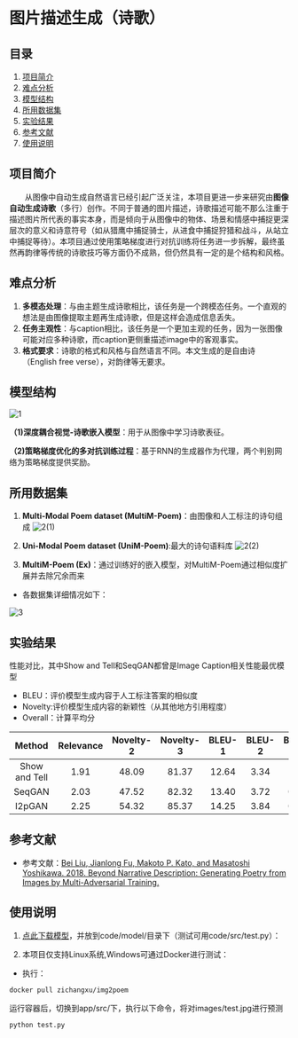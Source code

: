 # 图片描述生成（诗歌）

## 目录
1. [项目简介](#项目简介)
2. [难点分析](#难点分析)
3. [模型结构](#模型结构)
4. [所用数据集](#所用数据集)
5. [实验结果](#实验结果)
6. [参考文献](#参考文献)
7. [使用说明](#使用说明)

## 项目简介
&emsp;&emsp;从图像中自动生成自然语言已经引起广泛关注，本项目更进一步来研究由**图像自动生成诗歌**（多行）创作。不同于普通的图片描述，诗歌描述可能不那么注重于描述图片所代表的事实本身，而是倾向于从图像中的物体、场景和情感中捕捉更深层次的意义和诗意符号（如从猎鹰中捕捉骑士，从进食中捕捉狩猎和战斗，从站立中捕捉等待）。本项目通过使用策略梯度进行对抗训练将任务进一步拆解，最终虽然再韵律等传统的诗歌技巧等方面仍不成熟，但仍然具有一定的是个结构和风格。   

## 难点分析
1. **多模态处理**：与由主题生成诗歌相比，该任务是一个跨模态任务。一个直观的想法是由图像提取主题再生成诗歌，但是这样会造成信息丢失。
2. **任务主观性**：与caption相比，该任务是一个更加主观的任务，因为一张图像可能对应多种诗歌，而caption更侧重描述image中的客观事实。
3. **格式要求**：诗歌的格式和风格与自然语言不同。本文生成的是自由诗（English free verse），对韵律等无要求。
   
## 模型结构

![1](https://github.com/user-attachments/assets/c25f6cec-5f9a-48d3-ace0-766fce09da18)

 **（1)深度耦合视觉-诗歌嵌入模型**：用于从图像中学习诗歌表征。
 
 **（2)策略梯度优化的多对抗训练过程**：基于RNN的生成器作为代理，两个判别网络为策略梯度提供奖励。



## 所用数据集
1. **Multi-Modal Poem dataset (MultiM-Poem)**：由图像和人工标注的诗句组成
![2(1)](https://github.com/user-attachments/assets/0976ab2f-1079-4d2e-83ea-0d099e4884f1)

2. **Uni-Modal Poem dataset (UniM-Poem)**:最大的诗句语料库
![2(2)](https://github.com/user-attachments/assets/b6530648-0490-4e58-9818-a367dd729912)

3. **MultiM-Poem (Ex)**：通过训练好的嵌入模型，对MultiM-Poem通过相似度扩展并去除冗余而来
- 各数据集详细情况如下：

 ![3](https://github.com/user-attachments/assets/54f92bca-13e2-49f4-8328-b96177475ec3)

## 实验结果
性能对比，其中Show and Tell和SeqGAN都曾是Image Caption相关性能最优模型
- BLEU：评价模型生成内容于人工标注答案的相似度
- Novelty:评价模型生成内容的新颖性（从其他地方引用程度）
- Overall：计算平均分
  
| Method | Relevance | Novelty-2 | Novelty-3 |BLEU-1 |BLEU-2 |BLEU-3 |Overall |
| :------:| :------: | :------: | :-----: |:-----: |:-----: |:-----: |:-----: |
| Show and Tell | 1.91 | 48.09 | 81.37|12.64|3.34|0.8|34.34|
| SeqGAN | 2.03 | 47.52 | 82.32 |13.40 |3.72|0.76|44.95|
| I2pGAN | 2.25 | 54.32 | 85.37 |14.25|3.84|0.94|77.23|


## 参考文献
- 参考文献：[Bei Liu, Jianlong Fu, Makoto P. Kato, and Masatoshi Yoshikawa. 2018. Beyond Narrative Description: Generating Poetry from Images by Multi-Adversarial Training. ](https://arxiv.org/pdf/1804.08473)   


## 使用说明
1. [点此下载模型](https://huggingface.co/ZicXu/img2poem)，并放到code/model/目录下（测试可用code/src/test.py）：
   
2. 本项目仅支持Linux系统,Windows可通过Docker进行测试：
- 执行：
  
```bash
docker pull zichangxu/img2poem 
```
运行容器后，切换到app/src/下，执行以下命令，将对images/test.jpg进行预测
```bash
python test.py
```
